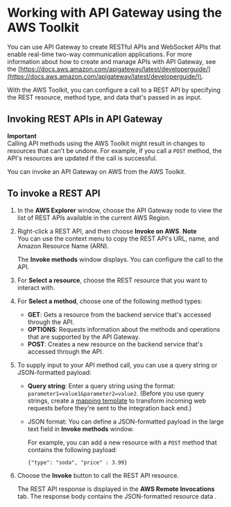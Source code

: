 # Working with API Gateway using the AWS Toolkit<a name="api-gateway-toolkit"></a>

You can use API Gateway to create RESTful APIs and WebSocket APIs that enable real\-time two\-way communication applications\. For more information about how to create and manage APIs with API Gateway, see the [https://docs.aws.amazon.com/apigateway/latest/developerguide/](https://docs.aws.amazon.com/apigateway/latest/developerguide/)\.

With the AWS Toolkit, you can configure a call to a REST API by specifying the REST resource, method type, and data that's passed in as input\.

## Invoking REST APIs in API Gateway<a name="api-gateway-toolkit-invoke"></a>

**Important**  
Calling API methods using the AWS Toolkit might result in changes to resources that can't be undone\. For example, if you call a `POST` method, the API's resources are updated if the call is successful\. 

You can invoke an API Gateway on AWS from the AWS Toolkit\.

## To invoke a REST API

1. In the **AWS Explorer** window, choose the API Gateway node to view the list of REST APIs available in the current AWS Region\.

1. Right\-click a REST API, and then choose **Invoke on AWS**\.
**Note**  
You can use the context menu to copy the REST API's URL, name, and Amazon Resource Name \(ARN\)\. 

   The **Invoke methods** window displays\. You can configure the call to the API\.

1. For **Select a resource**, choose the REST resource that you want to interact with\.

1. For **Select a method**, choose one of the following method types:
   + **GET**: Gets a resource from the backend service that's accessed through the API\.
   + **OPTIONS**: Requests information about the methods and operations that are supported by the API Gateway\.
   + **POST**: Creates a new resource on the backend service that's accessed through the API\.

1. To supply input to your API method call, you can use a query string or JSON\-formatted payload:
   + **Query string**: Enter a query string using the format: `parameter1=value1&parameter2=value2`\. \(Before you use query strings, create a [mapping template](https://docs.aws.amazon.com/apigateway/latest/developerguide/api-gateway-mapping-template-reference.html) to transform incoming web requests before they're sent to the integration back end\.\)
   + JSON format: You can define a JSON\-formatted payload in the large text field in **Invoke methods** window\.

     For example, you can add a new resource with a `POST` method that contains the following payload:

     ```
     {"type": "soda", "price" : 3.99}       
     ```

1. Choose the **Invoke** button to call the REST API resource\.

   The REST API response is displayed in the **AWS Remote Invocations** tab\. The response body contains the JSON\-formatted resource data \.